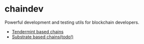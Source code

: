 # chaindev

Powerful development and testing utils for blockchain developers.

- [Tendermint based chains](src/tendermint_based)
- [Substrate based chains(todo!)](src/substrate_based)
